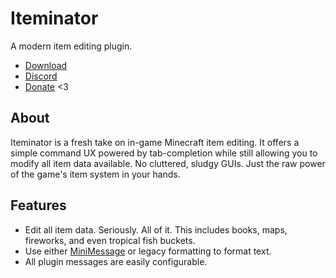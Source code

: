 # Iteminator
A modern item editing plugin.

* [Download](https://github.com/TehBrian/Iteminator/releases/latest)
* [Discord](https://thbn.me/discord)
* [Donate](https://github.com/sponsors/TehBrian) <3

## About
Iteminator is a fresh take on in-game Minecraft item editing. It offers a simple
command UX powered by tab-completion while still allowing you to modify all item
data available. No cluttered, sludgy GUIs. Just the raw power of the game's item
system in your hands.

## Features

- Edit all item data. Seriously. All of it. This includes books, maps,
  fireworks, and even tropical fish buckets.
- Use either [MiniMessage][MiniMessage] or legacy formatting to format text.
- All plugin messages are easily configurable.

[MiniMessage]: https://docs.adventure.kyori.net/minimessage.html
